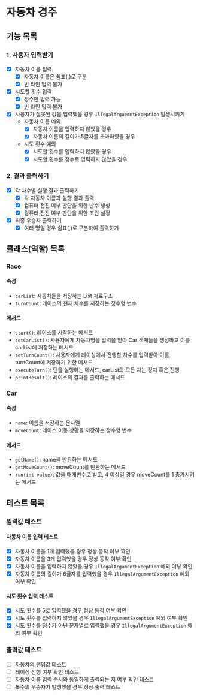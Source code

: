 # 자동차 경주

## 기능 목록

### 1. 사용자 입력받기

- [x] 자동차 이름 입력
    - [x] 자동차 이름은 쉼표(,)로 구분
    - [x] 빈 라인 입력 불가
- [x] 시도할 횟수 입력
    - [x] 정수만 입력 가능
    - [x] 빈 라인 입력 불가
- [x] 사용자가 잘못된 값을 입력했을 경우 `IllegalArguemntException` 발생시키기
    - 자동차 이름 예외
        - [x] 자동차 이름을 입력하지 않았을 경우
        - [x] 자동차 이름의 길이가 5글자를 초과하였을 경우
    - 시도 횟수 예외
        - [x] 시도할 횟수를 입력하지 않았을 경우
        - [x] 시도할 횟수를 정수로 입력하지 않았을 경우

### 2. 결과 출력하기

- [x] 각 차수별 실행 결과 출력하기
    - [x] 각 자동차 이름과 실행 결과 출력
    - [x] 컴퓨터 전진 여부 판단을 위한 난수 생성
    - [x] 컴퓨터 전진 여부 판단을 위한 조건 설정
- [x] 최종 우승자 출력하기
    - [x] 여러 명일 경우 쉼표(,)로 구분하여 출력하기

## 클래스(역할) 목록

### Race

#### 속성

- `carList`: 자동차들을 저장하는 List 자료구조
- `turnCount`: 레이스의 현재 차수를 저장하는 정수형 변수

#### 메서드

- `start()`: 레이스를 시작하는 메서드
- `setCarList()`: 사용자에게 자동차명을 입력을 받아 Car 객체들을 생성하고 이를 carList에 저장하는 메서드
- `setTurnCount()`: 사용자에게 레이싱에서 진행할 차수를 입력받아 이를 turnCount에 저장하기 위한 메서드
- `executeTurn()`: 턴을 실행하는 메서드, carList의 모든 차는 정지 혹은 진행
- `printResult()`: 레이스의 결과를 출력하는 메서드

### Car

#### 속성

- `name`: 이름을 저장하는 문자열
- `moveCount`: 레이스 이동 상황을 저장하는 정수형 변수

#### 메서드

- `getName()`: name을 반환하는 메서드
- `getMoveCount()`: moveCount를 반환하는 메서드
- `run(int value)`: 값을 매개변수로 받고, 4 이상일 경우 moveCount를 1 증가시키는 메서드

## 테스트 목록

### 입력값 테스트

#### 자동차 이름 입력 테스트

- [x] 자동차 이름을 1개 입력했을 경우 정상 동작 여부 확인
- [x] 자동차 이름을 3개 입력했을 경우 정상 동작 여부 확인
- [x] 자동차 이름을 입력하지 않았을 경우 `IllegalArgumentException` 예외 여부 확인
- [x] 자동차 이름의 길이가 6글자를 입력했을 경우 `IllegalArgumentException` 예외 여부 확인

#### 시도 횟수 입력 테스트

- [x] 시도 횟수를 5로 입력했을 경우 정상 동작 여부 확인
- [x] 시도 횟수를 입력하지 않았을 경우 `IllegalArgumentException` 예외 여부 확인
- [x] 시도 횟수를 정수가 아닌 문자열로 입력했을 경우 `IllegalArgumentException` 예외 여부 확인

### 출력값 테스트

- [ ] 자동차의 랜덤값 테스트
- [ ] 레이싱 진행 여부 확인 테스트
- [ ] 자동차 이름 입력 순서와 동일하게 출력되는 지 여부 확인 테스트
- [ ] 복수의 우승자가 발생했을 경우 정상 출력 테스트